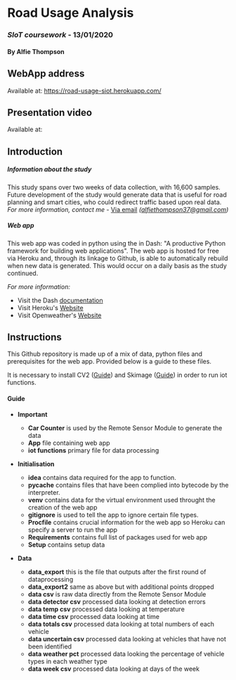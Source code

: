 # Road Usage Analysis 
### *SIoT coursework* - 13/01/2020
#### By Alfie Thompson

## WebApp address
Available at: https://road-usage-siot.herokuapp.com/
## Presentation video
Available at: 

## Introduction
##### Information about the study
This study spans over two weeks of data collection, with 16,600 samples. Future development of the study would
generate data that is useful for road planning and smart cities, who could redirect traffic based upon real data.
*For more information, contact me* - [Via email](mailto:alfiethompson37@gmail.com) *(alfiethompson37@gmail.com)*

##### Web app
This web app was coded in python using the in Dash: "A productive Python framework for building web applications". 
The web app is hosted for free via Heroku and, through its linkage to Github, is able to automatically rebuild when 
new data is generated. This would occur on a daily basis as the study continued.

*For more information:*
* Visit the Dash [documentation](https://dash.plot.ly/)
* Visit Heroku's [Website](https://www.heroku.com/)
* Visit Openweather's [Website](https://openweathermap.org/)

## Instructions
This Github repository is made up of a mix of data, python files and prerequisites for the web app. Provided below is
a guide to these files.

It is necessary to install CV2 ([Guide](https://www.pyimagesearch.com/opencv-tutorials-resources-guides/)) and Skimage ([Guide](https://scikit-image.org/docs/dev/install.html)) in order to run iot functions.


#### Guide
* **Important**
  * **Car Counter** is used by the Remote Sensor Module to generate the data
  * **App** file containing web app
  * **iot functions** primary file for data processing

* **Initialisation**
  * **idea** contains data required for the app to function.
  * **pycache** contains files that have been complied into bytecode by the interpreter.
  * **venv** contains data for the virtual environment used throught the creation of the web app
  * **gitignore** is used to tell the app to ignore certain file types.
  * **Procfile** contains crucial information for the web app so Heroku can specify a server to run the app
  * **Requirements** contains full list of packages used for web app
  * **Setup** contains setup data

* **Data**
  * **data_export** this is the file that outputs after the first round of dataprocessing
  * **data_export2** same as above but with additional points dropped
  * **data csv** is raw data directly from the Remote Sensor Module
  * **data detector csv** processed data looking at detection errors
  * **data temp csv** processed data looking at temperature
  * **data time csv** processed data looking at time
  * **data totals csv** processed data looking at total numbers of each vehicle
  * **data uncertain csv** processed data looking at vehicles that have not been identified
  * **data weather pct** processed data looking the percentage of vehicle types in each weather type
  * **data week csv** processed data looking at days of the week

